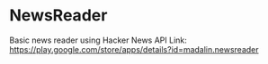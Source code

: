 # NewsReader
Basic news reader using Hacker News API
Link: https://play.google.com/store/apps/details?id=madalin.newsreader
